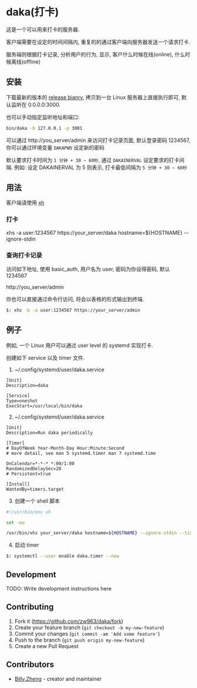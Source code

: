 # daka(打卡)

这是一个可以用来打卡的服务器. 

客户端需要在设定的时间间隔内, 重复的的通过客户端向服务器发送一个请求打卡.

服务端则根据打卡记录, 分析用户的行为, 显示, 客户什么时候在线(online), 什么时候离线(offline)

## 安装

下载最新的版本的 [release bianry](https://github.com/crystal-china/daka/releases), 拷贝到一台 Linux 服务器上直接执行即可, 默认监听在 0.0.0.0:3000. 

也可以手动指定监听地址和端口:

```sh
bin/daka -b 127.0.0.1 -p 3001
```

可以通过 http://you_server/admin 来访问打卡记录页面, 默认登录密码 1234567, 
你可以通过环境变量 `DAKAPWD` 设定新的密码

默认要求打卡时间为 `1 分钟 + 30 ~ 60秒`, 通过 `DAKAINERVAL` 设定要求的打卡间隔.
例如: 设定 DAKAINERVAL 为 5 则表示, 打卡最低间隔为 `5 分钟 + 30 ~ 60秒`

## 用法

客户端请使用 [xh](https://github.com/ducaale/xh)

### 打卡

xhs -a user:1234567 https://your_server/daka hostname=${HOSTNAME} --ignore-stdin

### 查询打卡记录

访问如下地址, 使用 basic_auth, 用户名为 user, 密码为你设得密码, 默认 1234567

http://you_server/admin

你也可以直接通过命令行访问, 将会以表格的形式输出到终端.

```sh
$: xhs -b -a user:1234567 https://your_server/admin
```

## 例子

例如, 一个 Linux 用户可以通过 user level 的 systemd 实现打卡. 

创建如下 service 以及 timer 文件.

1. ~/.config/systemd/user/daka.service

```systemd
[Unit]
Description=daka

[Service]
Type=oneshot
ExecStart=/usr/local/bin/daka
```

2. ~/.config/systemd/user/daka.service

```systemd
[Unit]
Description=Run daka periodically

[Timer]
# DayOfWeek Year-Month-Day Hour:Minute:Second
# more detail, see man 5 systemd.timer man 7 systemd.time

OnCalendar=*-*-* *:00/1:00
RandomizedDelaySec=20
# Persistent=true

[Install]
WantedBy=timers.target
```

3. 创建一个 shell 脚本

```sh
#!/usr/bin/env sh

set -eu

/usr/bin/xhs your_server/daka hostname=${HOSTNAME} --ignore-stdin --timeout=10
```

4. 启动 timer 

```sh
$: systemctl --user enable daka.timer --now
```

## Development

TODO: Write development instructions here

## Contributing

1. Fork it (<https://github.com/zw963/daka/fork>)
2. Create your feature branch (`git checkout -b my-new-feature`)
3. Commit your changes (`git commit -am 'Add some feature'`)
4. Push to the branch (`git push origin my-new-feature`)
5. Create a new Pull Request

## Contributors

- [Billy.Zheng](https://github.com/zw963) - creator and maintainer
